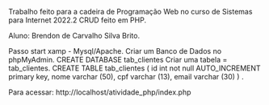 Trabalho feito para a cadeira de Programação Web no curso de Sistemas para Internet 2022.2
CRUD feito em PHP.

Aluno: Brendon de Carvalho Silva Brito.

Passo start xamp - Mysql/Apache.
Criar um Banco de Dados no phpMyAdmin.
CREATE DATABASE tab_clientes
Criar uma tabela = tab_clientes.
CREATE TABLE tab_clientes ( id int not null AUTO_INCREMENT primary key, nome varchar (50), cpf varchar (13), email varchar (30) ) .

Para acessar: http://localhost/atividade_php/index.php
